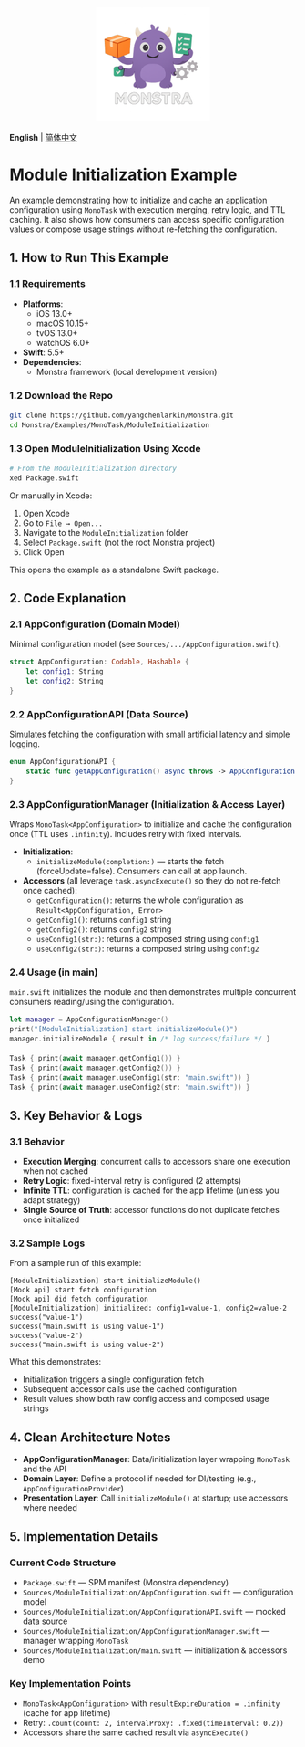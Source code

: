 <div align="center">
  <img src="../../../Logo.png" alt="Monstra Logo" width="200"/>
</div>

**English** | [简体中文](README_CN.md)

# Module Initialization Example

An example demonstrating how to initialize and cache an application configuration using `MonoTask` with execution merging, retry logic, and TTL caching. It also shows how consumers can access specific configuration values or compose usage strings without re-fetching the configuration.

## 1. How to Run This Example

### 1.1 Requirements

- **Platforms**:
  - iOS 13.0+
  - macOS 10.15+
  - tvOS 13.0+
  - watchOS 6.0+
- **Swift**: 5.5+
- **Dependencies**:
  - Monstra framework (local development version)

### 1.2 Download the Repo

```bash
git clone https://github.com/yangchenlarkin/Monstra.git
cd Monstra/Examples/MonoTask/ModuleInitialization
```

### 1.3 Open ModuleInitialization Using Xcode

```bash
# From the ModuleInitialization directory
xed Package.swift
```

Or manually in Xcode:
1. Open Xcode
2. Go to `File → Open...`
3. Navigate to the `ModuleInitialization` folder
4. Select `Package.swift` (not the root Monstra project)
5. Click Open

This opens the example as a standalone Swift package.

## 2. Code Explanation

### 2.1 AppConfiguration (Domain Model)

Minimal configuration model (see `Sources/.../AppConfiguration.swift`).

```swift
struct AppConfiguration: Codable, Hashable {
    let config1: String
    let config2: String
}
```

### 2.2 AppConfigurationAPI (Data Source)

Simulates fetching the configuration with small artificial latency and simple logging.

```swift
enum AppConfigurationAPI {
    static func getAppConfiguration() async throws -> AppConfiguration { /* ... */ }
}
```

### 2.3 AppConfigurationManager (Initialization & Access Layer)

Wraps `MonoTask<AppConfiguration>` to initialize and cache the configuration once (TTL uses `.infinity`). Includes retry with fixed intervals.

- **Initialization**:
  - `initializeModule(completion:)` — starts the fetch (forceUpdate=false). Consumers can call at app launch.
- **Accessors** (all leverage `task.asyncExecute()` so they do not re-fetch once cached):
  - `getConfiguration()`: returns the whole configuration as `Result<AppConfiguration, Error>`
  - `getConfig1()`: returns `config1` string
  - `getConfig2()`: returns `config2` string
  - `useConfig1(str:)`: returns a composed string using `config1`
  - `useConfig2(str:)`: returns a composed string using `config2`

### 2.4 Usage (in main)

`main.swift` initializes the module and then demonstrates multiple concurrent consumers reading/using the configuration.

```swift
let manager = AppConfigurationManager()
print("[ModuleInitialization] start initializeModule()")
manager.initializeModule { result in /* log success/failure */ }

Task { print(await manager.getConfig1()) }
Task { print(await manager.getConfig2()) }
Task { print(await manager.useConfig1(str: "main.swift")) }
Task { print(await manager.useConfig2(str: "main.swift")) }
```

## 3. Key Behavior & Logs

### 3.1 Behavior

- **Execution Merging**: concurrent calls to accessors share one execution when not cached
- **Retry Logic**: fixed-interval retry is configured (2 attempts)
- **Infinite TTL**: configuration is cached for the app lifetime (unless you adapt strategy)
- **Single Source of Truth**: accessor functions do not duplicate fetches once initialized

### 3.2 Sample Logs

From a sample run of this example:

```
[ModuleInitialization] start initializeModule()
[Mock api] start fetch configuration
[Mock api] did fetch configuration
[ModuleInitialization] initialized: config1=value-1, config2=value-2
success("value-1")
success("main.swift is using value-1")
success("value-2")
success("main.swift is using value-2")
```

What this demonstrates:
- Initialization triggers a single configuration fetch
- Subsequent accessor calls use the cached configuration
- Result values show both raw config access and composed usage strings

## 4. Clean Architecture Notes

- **AppConfigurationManager**: Data/initialization layer wrapping `MonoTask` and the API
- **Domain Layer**: Define a protocol if needed for DI/testing (e.g., `AppConfigurationProvider`)
- **Presentation Layer**: Call `initializeModule()` at startup; use accessors where needed

## 5. Implementation Details

### Current Code Structure
- `Package.swift` — SPM manifest (Monstra dependency)
- `Sources/ModuleInitialization/AppConfiguration.swift` — configuration model
- `Sources/ModuleInitialization/AppConfigurationAPI.swift` — mocked data source
- `Sources/ModuleInitialization/AppConfigurationManager.swift` — manager wrapping `MonoTask`
- `Sources/ModuleInitialization/main.swift` — initialization & accessors demo

### Key Implementation Points
- `MonoTask<AppConfiguration>` with `resultExpireDuration = .infinity` (cache for app lifetime)
- Retry: `.count(count: 2, intervalProxy: .fixed(timeInterval: 0.2))`
- Accessors share the same cached result via `asyncExecute()`
